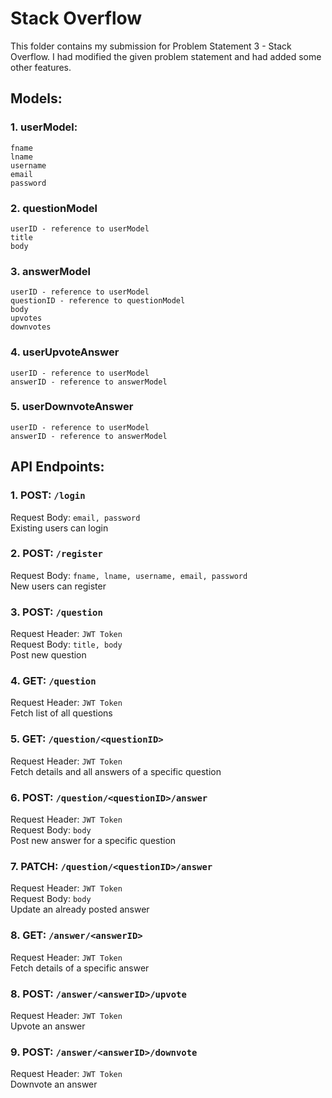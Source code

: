 # Stack Overflow

This folder contains my submission for Problem Statement 3 - Stack Overflow.
I had modified the given problem statement and had added some other features.

## Models:
### 1. userModel:
  ```
  fname
  lname
  username
  email
  password
  ```
### 2. questionModel
```
userID - reference to userModel
title
body
```
### 3. answerModel
```
userID - reference to userModel
questionID - reference to questionModel
body
upvotes
downvotes
```
### 4. userUpvoteAnswer
```
userID - reference to userModel
answerID - reference to answerModel
```
### 5. userDownvoteAnswer
```
userID - reference to userModel
answerID - reference to answerModel
```

## API Endpoints:

### 1. POST: `/login`
Request Body: `email, password`  
Existing users can login

### 2. POST: `/register`
Request Body: `fname, lname, username, email, password`  
New users can register

### 3. POST: `/question`
Request Header: `JWT Token`  
Request Body: `title, body`  
Post new question

### 4. GET: `/question`
Request Header: `JWT Token`  
Fetch list of all questions

### 5. GET: `/question/<questionID>`
Request Header: `JWT Token`  
Fetch details and all answers of a specific question

### 6. POST: `/question/<questionID>/answer`
Request Header: `JWT Token`  
Request Body: `body`  
Post new answer for a specific question

### 7. PATCH: `/question/<questionID>/answer`
Request Header: `JWT Token`  
Request Body: `body`  
Update an already posted answer

### 8. GET: `/answer/<answerID>`
Request Header: `JWT Token`  
Fetch details of a specific answer

### 8. POST: `/answer/<answerID>/upvote`
Request Header: `JWT Token`  
Upvote an answer

### 9. POST: `/answer/<answerID>/downvote`
Request Header: `JWT Token`  
Downvote an answer

